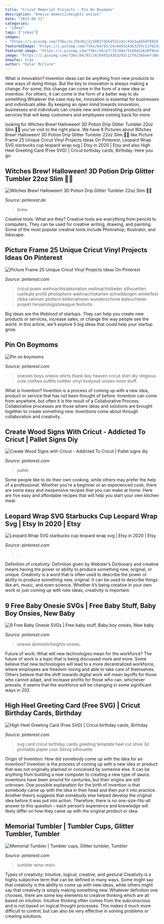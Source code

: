```yaml
---
title: "Cricut Memorial Projects - Pin On Boymoms"
description: "Onesie domesticheights onsies"
date: "2023-04-21"
categories:
- "ideas"
tags: ["ideas"]
images:
- "https://i.pinimg.com/736x/2c/59/01/2c590172b5df21c01c91b1ad459f8919.jpg"
featuredImage: "https://i.pinimg.com/736x/64/93/24/6493243b3293c11f623ebeefc8ba9e1f--boy-onesie-onesies.jpg"
featured_image: "https://i.pinimg.com/736x/d4/e7/15/d4e71549a52610f9ea9d18cbb4f0c07e.jpg"
image: "https://i.pinimg.com/736x/64/93/24/6493243b3293c11f623ebeefc8ba9e1f--boy-onesie-onesies.jpg"
ShowToc: true
author: "Kyler McClure"
---
```



What is innovation?
Invention ideas can be anything from new products to new ways of doing things. But the key to innovation is always making a change. For some, this change can come in the form of a new idea or invention. For others, it can come in the form of a better way to do something.Whatever the case may be, innovation is essential for businesses and individuals alike. By keeping an open mind towards innovation, businesses and individuals can create new and interesting products and services that will keep customers and employees coming back for more.

	

		
looking for Witches Brew! Halloween! 3D Potion Drip Glitter Tumbler 22oz Slim 🧪💀 you've visit to the right place. We have 8 Pictures about Witches Brew! Halloween! 3D Potion Drip Glitter Tumbler 22oz Slim 🧪💀 like Picture Frame 25 Unique Cricut Vinyl Projects Ideas On Pinterest, Leopard Wrap SVG starbucks cup leopard wrap svg | Etsy in 2020 | Etsy and also High Heel Greeting Card (Free SVG) | Cricut birthday cards, Birthday. Here you go:
		
    
## Witches Brew! Halloween! 3D Potion Drip Glitter Tumbler 22oz Slim 🧪💀

<img loading=lazy src="https://i.pinimg.com/736x/71/8c/30/718c308c71c67e30928d1a85351b0cd9.jpg" onerror="this.onerror=null;this.src='https://tse2.mm.bing.net/th?id=OIP.q2v3JAuSarr7AHrFeR-rgQHaKy&amp;pid=15.1';" alt="Witches Brew! Halloween! 3D Potion Drip Glitter Tumbler 22oz Slim 🧪💀">

_Source: pinterest.de_

>brew. 

	

Creative tools: What are they?
Creative tools are everything from pencils to computers. They can be used for creative writing, drawing, and painting. Some of the most popular creative tools include Photoshop, Illustrator, and Inkscape.

    
## Picture Frame 25 Unique Cricut Vinyl Projects Ideas On Pinterest

<img loading=lazy src="https://i.pinimg.com/736x/3b/e2/4c/3be24ceb6b64998acc8c57eb444689d0.jpg" onerror="this.onerror=null;this.src='https://tse4.mm.bing.net/th?id=OIP.F-SiayRXw2zhlSnVHTTg5wHaNK&amp;pid=15.1';" alt="Picture Frame 25 Unique Cricut Vinyl Projects Ideas On Pinterest">

_Source: pinterest.com_

>cricut poem weihnachtsdekoration weihnachtslieder silhouetten rustikale profili photophore weihnachtskarten schwibbogen winterfest ribba rahmen plottern bilderrahmen wunderschöne beleuchteter projekt herpetologistsleague festività. 

	

Big ideas are the lifeblood of startups. They can help you create new products or services, increase sales, or change the way people see the world. In this article, we'll explore 5 big ideas that could help your startup grow.

    
## Pin On Boymoms

<img loading=lazy src="https://i.pinimg.com/736x/64/93/24/6493243b3293c11f623ebeefc8ba9e1f--boy-onesie-onesies.jpg" onerror="this.onerror=null;this.src='https://tse3.mm.bing.net/th?id=OIP.KEU2WW7bD-7kJNpIb4SQBgDSEo&amp;pid=15.1';" alt="Pin on boymoms">

_Source: pinterest.com_

>onesies boys onesie shirts thank boy heaven cricut shirt diy religious cute clothes outfits toddler vinyl bodysuit onsies mom stuff. 

	

What is Invention?
Invention is a process of coming up with a new idea, product or service that has not been thought of before. Invention can come from anywhere, but often it is the result of a Collaborative Process. Collaborative processes are those where ideas and solutions are brought together to create something new. Inventions come about through collaboration and creativity.

    
## Create Wood Signs With Cricut - Addicted To Cricut | Pallet Signs Diy

<img loading=lazy src="https://i.pinimg.com/736x/be/0f/c6/be0fc68d4fff8c47eae375f83a792e65.jpg" onerror="this.onerror=null;this.src='https://tse4.mm.bing.net/th?id=OIP.kegPjrW3c8t2flqtThNSGAHaPn&amp;pid=15.1';" alt="Create Wood Signs with Cricut - Addicted To Cricut | Pallet signs diy">

_Source: pinterest.com_

>pallet. 

	

Some people like to do their own cooking, while others may prefer the help of a professional. Whether you’re a beginner or an experienced cook, there are some easy and inexpensive recipes that you can make at home. Here are five easy and affordable recipes that will help you start your own kitchen meal.

    
## Leopard Wrap SVG Starbucks Cup Leopard Wrap Svg | Etsy In 2020 | Etsy

<img loading=lazy src="https://i.pinimg.com/736x/d5/db/26/d5db26314cc94676d0de2894b7f8d7ae.jpg" onerror="this.onerror=null;this.src='https://tse1.mm.bing.net/th?id=OIP.glAFdqUU942T4EH_ilrt2AHaJ3&amp;pid=15.1';" alt="Leopard Wrap SVG starbucks cup leopard wrap svg | Etsy in 2020 | Etsy">

_Source: pinterest.com_

>. 

	

Definition of creativity: Definition given by Webster’s Dictionary and creative means having the power or ability to produce something new, original, or unique.
Creativity is a word that is often used to describe the power or ability to produce something new, original. It can be used to describe things like art, music, and even science. Whether it’s being creative in your own work or just coming up with new ideas, creativity is important.

    
## 9 Free Baby Onesie SVGs | Free Baby Stuff, Baby Boy Onsies, New Baby

<img loading=lazy src="https://i.pinimg.com/736x/2c/59/01/2c590172b5df21c01c91b1ad459f8919.jpg" onerror="this.onerror=null;this.src='https://tse4.mm.bing.net/th?id=OIP.9V-Hk6bV7-9H5POsXl0KlwHaLH&amp;pid=15.1';" alt="9 Free Baby Onesie SVGs | Free baby stuff, Baby boy onsies, New baby">

_Source: pinterest.com_

>onesie domesticheights onsies. 

	

Future of work: What will new technologies mean for the workforce?
The future of work is a topic that is being discussed more and more. Some believe that new technologies will lead to a more decentralized workforce, where employees are freedom-loving and able to take care of themselves. Others believe that the shift towards digital work will mean layoffs for those who cannot adapt, and increase profits for those who can. whichever prevails, it seems that the workforce will be changing in some significant ways in 202
    
## High Heel Greeting Card (Free SVG) | Cricut Birthday Cards, Birthday

<img loading=lazy src="https://i.pinimg.com/736x/32/98/b9/3298b9dc683e17479a70c728edb5e7ba.jpg" onerror="this.onerror=null;this.src='https://tse2.mm.bing.net/th?id=OIP.4Y9AdGpbDn7HH39IJMZy-AHaHa&amp;pid=15.1';" alt="High Heel Greeting Card (Free SVG) | Cricut birthday cards, Birthday">

_Source: pinterest.com_

>svg card cricut birthday cards greeting template heel cut shoe 3d printable paper cool 3dsvg silhouette. 

	

Origin of Invention: How did somebody come up with the idea for an invention?
Invention is the process of coming up with a new idea or product that was not originally planned or conceived by someone else. It can be anything from building a new computer to creating a new type of sauce. Inventions have been around for centuries, but their origins are still unknown. One possible explanation for the birth of invention is that somebody came up with the idea in their head and then put it into practice. Another theory suggests that somebody else helped develop the original idea before it was put into action. Therefore, there is no one-size-fits-all answer to this question – each person’s experience and knowledge will likely differ on how they came up with the original product or idea.

    
## Memorial Tumbler | Tumbler Cups, Glitter Tumbler, Tumbler

<img loading=lazy src="https://i.pinimg.com/736x/d4/e7/15/d4e71549a52610f9ea9d18cbb4f0c07e.jpg" onerror="this.onerror=null;this.src='https://tse3.mm.bing.net/th?id=OIP.yk8Yfvt3vYTuoIWv9-SQYQHaJ3&amp;pid=15.1';" alt="Memorial Tumbler | Tumbler cups, Glitter tumbler, Tumbler">

_Source: pinterest.com_

>tumbler wine resin. 

	

Types of creativity: Intuitive, logical, creative, and gestural
Creativity is a highly subjective term that can be defined in many ways. Some might say that creativity is the ability to come up with new ideas, while others might say that creativity is simply making something new. Whatever definition one chooses, there are some key elements to creative thinking which are all based on intuition. Intuitive thinking often comes from the subconscious and is not based on logical thought processes. This makes it much more difficult to control, but can also be very effective in solving problems or creating solutions.

